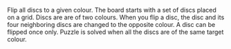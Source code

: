 Flip all discs to a given colour. The board starts with a set of discs placed on
a grid. Discs are are of two colours. When you flip a disc, the disc and its
four neighboring discs are changed to the opposite colour. A disc can be flipped
once only. Puzzle is solved when all the discs are of the same target colour.